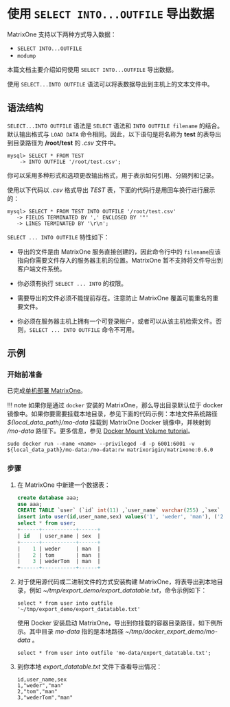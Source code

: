 # 使用 `SELECT INTO...OUTFILE` 导出数据

MatrixOne 支持以下两种方式导入数据：

- `SELECT INTO...OUTFILE`
- `modump`

本篇文档主要介绍如何使用 `SELECT INTO...OUTFILE` 导出数据。

使用 `SELECT...INTO OUTFILE` 语法可以将表数据导出到主机上的文本文件中。

## 语法结构

`SELECT...INTO OUTFILE` 语法是 `SELECT` 语法和 `INTO OUTFILE filename` 的结合。默认输出格式与 `LOAD DATA` 命令相同。因此，以下语句是将名称为 **test** 的表导出到目录路径为 **/root/test** 的 *.csv* 文件中。

```
mysql> SELECT * FROM TEST
    -> INTO OUTFILE '/root/test.csv';
```

你可以采用多种形式和选项更改输出格式，用于表示如何引用、分隔列和记录。

使用以下代码以 *.csv* 格式导出 *TEST* 表，下面的代码行是用回车换行进行展示的：

```
mysql> SELECT * FROM TEST INTO OUTFILE '/root/test.csv'
   -> FIELDS TERMINATED BY ',' ENCLOSED BY '"'
   -> LINES TERMINATED BY '\r\n';
```

`SELECT ... INTO OUTFILE` 特性如下：

- 导出的文件是由 MatrixOne 服务直接创建的，因此命令行中的 `filename`应该指向你需要文件存入的服务器主机的位置。MatrixOne 暂不支持将文件导出到客户端文件系统。

- 你必须有执行 `SELECT ... INTO` 的权限。

- 需要导出的文件必须不能提前存在。注意防止 MatrixOne 覆盖可能重名的重要文件。

- 你必须在服务器主机上拥有一个可登录帐户，或者可以从该主机检索文件。否则，`SELECT ... INTO OUTFILE` 命令不可用。

## 示例

### 开始前准备

已完成[单机部署 MatrixOne](../../Get-Started/install-standalone-matrixone.md)。

!!! note
    如果你是通过 `docker` 安装的 MatrixOne，那么导出目录默认位于 docker 镜像中。如果你要需要挂载本地目录，参见下面的代码示例：本地文件系统路径 *${local_data_path}/mo-data* 挂载到 MatrixOne Docker 镜像中，并映射到 */mo-data* 路径下。更多信息，参见 [Docker Mount Volume tutorial](https://www.freecodecamp.org/news/docker-mount-volume-guide-how-to-mount-a-local-directory/)。

```
sudo docker run --name <name> --privileged -d -p 6001:6001 -v ${local_data_path}/mo-data:/mo-data:rw matrixorigin/matrixone:0.6.0
```

### 步骤

1. 在 MatrixOne 中新建一个数据表：

    ```sql
    create database aaa;
    use aaa;
    CREATE TABLE `user` (`id` int(11) ,`user_name` varchar(255) ,`sex` varchar(255));
    insert into user(id,user_name,sex) values('1', 'weder', 'man'), ('2', 'tom', 'man'), ('3', 'wederTom', 'man');
    select * from user;
    +------+-----------+------+
    | id   | user_name | sex  |
    +------+-----------+------+
    |    1 | weder     | man  |
    |    2 | tom       | man  |
    |    3 | wederTom  | man  |
    +------+-----------+------+
    ```

2. 对于使用源代码或二进制文件的方式安装构建 MatrixOne，将表导出到本地目录，例如 *~/tmp/export_demo/export_datatable.txt*，命令示例如下：

    ```
    select * from user into outfile '~/tmp/export_demo/export_datatable.txt'
    ```

    使用 Docker 安装启动 MatrixOne，导出到你挂载的容器目录路径，如下例所示。其中目录 *mo-data* 指的是本地路径 *~/tmp/docker_export_demo/mo-data* 。

    ```
    select * from user into outfile 'mo-data/export_datatable.txt';
    ```

3. 到你本地 *export_datatable.txt* 文件下查看导出情况：

    ```
    id,user_name,sex
    1,"weder","man"
    2,"tom","man"
    3,"wederTom","man"
    ```
